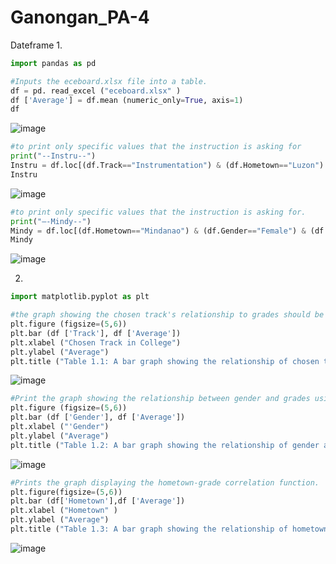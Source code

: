 # Ganongan_PA-4

Dateframe
1.
``` python
import pandas as pd

#Inputs the eceboard.xlsx file into a table.
df = pd. read_excel ("eceboard.xlsx" )
df ['Average'] = df.mean (numeric_only=True, axis=1)
df
```
![image](https://github.com/user-attachments/assets/fb4fc2d1-57b4-489d-95c6-8fe94267f9d5)

``` python
#to print only specific values that the instruction is asking for
print("--Instru--")
Instru = df.loc[(df.Track=="Instrumentation") & (df.Hometown=="Luzon") & (df.Electronics>70), ['Name', 'GEAS' , 'Electronics']]
Instru
```
![image](https://github.com/user-attachments/assets/1a6abd7c-4136-4053-a6a9-79296501f037)

``` python
#to print only specific values that the instruction is asking for.
print("—-Mindy--")
Mindy = df.loc[(df.Hometown=="Mindanao") & (df.Gender=="Female") & (df.Average>=55) , ['Name', 'Track', 'Electronics', 'Average']]
Mindy
```
![image](https://github.com/user-attachments/assets/48f7982c-1cdb-4a6c-8b52-7c22af9bf068)

2.
``` python
import matplotlib.pyplot as plt

#the graph showing the chosen track's relationship to grades should be printed.
plt.figure (figsize=(5,6))
plt.bar (df ['Track'], df ['Average'])
plt.xlabel ("Chosen Track in College") 
plt.ylabel ("Average")
plt.title ("Table 1.1: A bar graph showing the relationship of chosen track in college.")
```
![image](https://github.com/user-attachments/assets/330dd6d5-8420-4170-95c4-bb640fa2ac42)

``` python
#Print the graph showing the relationship between gender and grades using this function.
plt.figure (figsize=(5,6))
plt.bar (df ['Gender'], df ['Average'])
plt.xlabel ("'Gender")
plt.ylabel ("Average")
plt.title ("Table 1.2: A bar graph showing the relationship of gender and average grade.")
```
![image](https://github.com/user-attachments/assets/b595c74b-26ed-4143-b012-044f748fcfe1)

``` python
#Prints the graph displaying the hometown-grade correlation function.
plt.figure(figsize=(5,6))
plt.bar (df['Hometown'],df ['Average'])
plt.xlabel ("Hometown" ) 
plt.ylabel ("Average")
plt.title ("Table 1.3: A bar graph showing the relationship of hometown and average grade.")
```
![image](https://github.com/user-attachments/assets/fc4628fe-1374-4089-94a0-19a1bcafbbe3)
